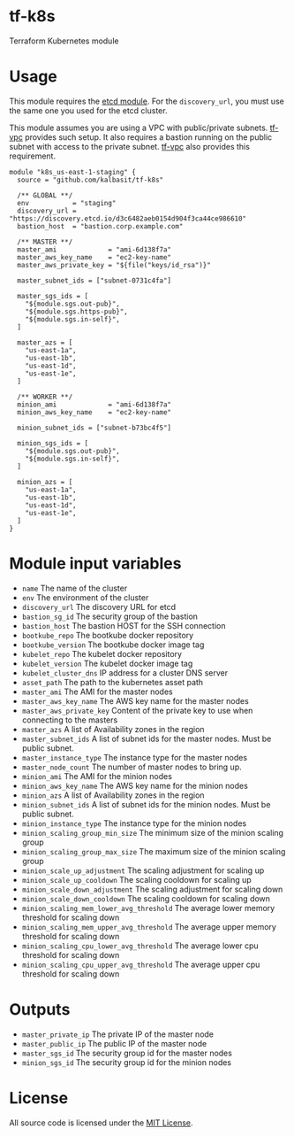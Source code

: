 # tf-k8s
Terraform Kubernetes module

# Usage

This module requires the [etcd
module](https://github.com/kalbasit/tf-etcd). For the `discovery_url`,
you must use the same one you used for the etcd cluster.

This module assumes you are using a VPC with public/private subnets.
[tf-vpc](https://github.com/kalbasit/tf-vpc) provides such setup. It
also requires a bastion running on the public subnet with access to the
private subnet. [tf-vpc](https://github.com/kalbasit/tf-vpc) also
provides this requirement.

```hcl
module "k8s_us-east-1-staging" {
  source = "github.com/kalbasit/tf-k8s"

  /** GLOBAL **/
  env           = "staging"
  discovery_url = "https://discovery.etcd.io/d3c6482aeb0154d904f3ca44ce986610"
  bastion_host  = "bastion.corp.example.com"

  /** MASTER **/
  master_ami             = "ami-6d138f7a"
  master_aws_key_name    = "ec2-key-name"
  master_aws_private_key = "${file("keys/id_rsa")}"

  master_subnet_ids = ["subnet-0731c4fa"]

  master_sgs_ids = [
    "${module.sgs.out-pub}",
    "${module.sgs.https-pub}",
    "${module.sgs.in-self}",
  ]

  master_azs = [
    "us-east-1a",
    "us-east-1b",
    "us-east-1d",
    "us-east-1e",
  ]

  /** WORKER **/
  minion_ami             = "ami-6d138f7a"
  minion_aws_key_name    = "ec2-key-name"

  minion_subnet_ids = ["subnet-b73bc4f5"]

  minion_sgs_ids = [
    "${module.sgs.out-pub}",
    "${module.sgs.in-self}",
  ]

  minion_azs = [
    "us-east-1a",
    "us-east-1b",
    "us-east-1d",
    "us-east-1e",
  ]
}
```

# Module input variables

- `name` The name of the cluster
- `env` The environment of the cluster
- `discovery_url` The discovery URL for etcd
- `bastion_sg_id` The security group of the bastion
- `bastion_host` The bastion HOST for the SSH connection
- `bootkube_repo` The bootkube docker repository
- `bootkube_version` The bootkube docker image tag
- `kubelet_repo` The kubelet docker repository
- `kubelet_version` The kubelet docker image tag
- `kubelet_cluster_dns` IP address for a cluster DNS server
- `asset_path` The path to the kubernetes asset path
- `master_ami` The AMI for the master nodes
- `master_aws_key_name` The AWS key name for the master nodes
- `master_aws_private_key` Content of the private key to use when connecting to the masters
- `master_azs` A list of Availability zones in the region
- `master_subnet_ids` A list of subnet ids for the master nodes. Must be public subnet.
- `master_instance_type` The instance type for the master nodes
- `master_node_count` The number of master nodes to bring up.
- `minion_ami` The AMI for the minion nodes
- `minion_aws_key_name` The AWS key name for the minion nodes
- `minion_azs` A list of Availability zones in the region
- `minion_subnet_ids` A list of subnet ids for the minion nodes. Must be public subnet.
- `minion_instance_type` The instance type for the minion nodes
- `minion_scaling_group_min_size` The minimum size of the minion scaling group
- `minion_scaling_group_max_size` The maximum size of the minion scaling group
- `minion_scale_up_adjustment` The scaling adjustment for scaling up
- `minion_scale_up_cooldown` The scaling cooldown for scaling up
- `minion_scale_down_adjustment` The scaling adjustment for scaling down
- `minion_scale_down_cooldown` The scaling cooldown for scaling down
- `minion_scaling_mem_lower_avg_threshold` The average lower memory threshold for scaling down
- `minion_scaling_mem_upper_avg_threshold` The average upper memory threshold for scaling down
- `minion_scaling_cpu_lower_avg_threshold` The average lower cpu threshold for scaling down
- `minion_scaling_cpu_upper_avg_threshold` The average upper cpu threshold for scaling down

# Outputs

- `master_private_ip` The private IP of the master node
- `master_public_ip` The public IP of the master node
- `master_sgs_id` The security group id for the master nodes
- `minion_sgs_id` The security group id for the minion nodes

# License

All source code is licensed under the [MIT License](LICENSE).
